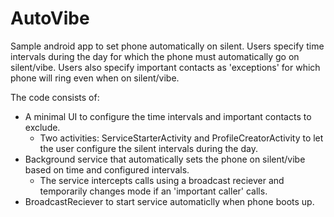 # AutoVibe
Sample android app to set phone automatically on silent.
Users specify time intervals during the day for which the phone must automatically go on silent/vibe. 
Users also specify important contacts as 'exceptions' for which phone will ring even when on silent/vibe.

The code consists of:
- A minimal UI to configure the time intervals and important contacts to exclude. 
    - Two activities: ServiceStarterActivity and ProfileCreatorActivity to let the user configure the silent intervals during the day.
- Background service that automatically sets the phone on silent/vibe based  on time and configured intervals.
    - The service intercepts calls using a broadcast reciever and temporarily changes mode if an 'important caller' calls.
- BroadcastReciever to start service automaticlly when phone boots up. 


